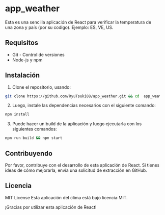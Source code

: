 # app_weather
Esta es una sencilla aplicación de React para verificar la temperatura de una zona y país (por su codigo). Ejemplo: ES, VE, US. 

Requisitos
---------

- Git - Control de versiones
- Node-js y npm



Instalación
------------
1. Clone el repositorio,  usando:
```sh copy code
git clone https://github.com/RyuTsuki08/app_weather.git && cd  app_weather
```
2. Luego, instale las dependencias necesarios con el siguiente comando:
``` sh copy code
npm install  
```
3. Puede hacer un build de la aplicación y luego  ejecutarla con los siguientes comandos:
```sh copy code
npm run build && npm start
 ```

Contribuyendo
-------------

Por favor, contribuye con el desarrollo de esta aplicación de React. Si tienes ideas de cómo mejorarla, envía una solicitud de extracción en GitHub.

Licencia
-----------
MIT License 
Esta aplicación del clima está bajo licencia MIT.

¡Gracias por utilizar esta aplicación de React!

